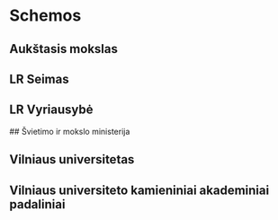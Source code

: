 <script setup lang="ts">
import StructureGraphWrapper from './components/StructureGraphWrapper.vue'
import Seimas from './data/seimas'
import KAP from './data/kap'
import VU from './data/vu'
import SMSM from './data/smsm'
import LRV from './data/lrv'
import AM from './data/am'
</script>

# Schemos

## Aukštasis mokslas

<StructureGraphWrapper :nodes="AM.nodes" :edges="AM.edges" />

## LR Seimas

<StructureGraphWrapper :nodes="Seimas.nodes" :edges="Seimas.edges" />

<!--<StructureGraph :svg-object="SeimasProcesasTrumpai" />-->
<!---->
<!--<StructureGraph :svg-object="SeimasProcesas" />-->

## LR Vyriausybė
<!---->
<StructureGraphWrapper :nodes="LRV.nodes" :edges="LRV.edges" />
<!---->
<!--<StructureGraph :svg-object="VyriausybeProcesas" />-->
<!---->
## Švietimo ir mokslo ministerija

<StructureGraphWrapper :nodes="SMSM.nodes" :edges="SMSM.edges" />

## Vilniaus universitetas

<StructureGraphWrapper :nodes="VU.nodes" :edges="VU.edges" />

## Vilniaus universiteto kamieniniai akademiniai padaliniai

<StructureGraphWrapper :nodes="KAP.nodes" :edges="KAP.edges" />
